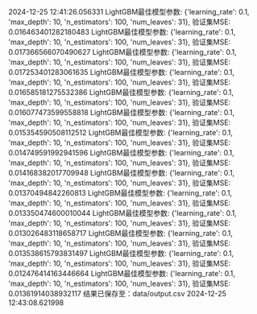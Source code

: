 2024-12-25 12:41:26.056331
LightGBM最佳模型参数: {'learning_rate': 0.1, 'max_depth': 10, 'n_estimators': 100, 'num_leaves': 31}, 验证集MSE: 0.016463401282180483
LightGBM最佳模型参数: {'learning_rate': 0.1, 'max_depth': 10, 'n_estimators': 100, 'num_leaves': 31}, 验证集MSE: 0.017366566070490627
LightGBM最佳模型参数: {'learning_rate': 0.1, 'max_depth': 10, 'n_estimators': 100, 'num_leaves': 31}, 验证集MSE: 0.017253401283061635
LightGBM最佳模型参数: {'learning_rate': 0.1, 'max_depth': 10, 'n_estimators': 100, 'num_leaves': 31}, 验证集MSE: 0.016585181275532386
LightGBM最佳模型参数: {'learning_rate': 0.1, 'max_depth': 10, 'n_estimators': 100, 'num_leaves': 31}, 验证集MSE: 0.016077473599558818
LightGBM最佳模型参数: {'learning_rate': 0.1, 'max_depth': 10, 'n_estimators': 100, 'num_leaves': 31}, 验证集MSE: 0.015354590508112512
LightGBM最佳模型参数: {'learning_rate': 0.1, 'max_depth': 10, 'n_estimators': 100, 'num_leaves': 31}, 验证集MSE: 0.014749591992941596
LightGBM最佳模型参数: {'learning_rate': 0.1, 'max_depth': 10, 'n_estimators': 100, 'num_leaves': 31}, 验证集MSE: 0.014168382017709948
LightGBM最佳模型参数: {'learning_rate': 0.1, 'max_depth': 10, 'n_estimators': 100, 'num_leaves': 31}, 验证集MSE: 0.01370494842260813
LightGBM最佳模型参数: {'learning_rate': 0.1, 'max_depth': 10, 'n_estimators': 100, 'num_leaves': 31}, 验证集MSE: 0.013350474600010044
LightGBM最佳模型参数: {'learning_rate': 0.1, 'max_depth': 10, 'n_estimators': 100, 'num_leaves': 31}, 验证集MSE: 0.013026483118658717
LightGBM最佳模型参数: {'learning_rate': 0.1, 'max_depth': 10, 'n_estimators': 100, 'num_leaves': 31}, 验证集MSE: 0.013538615793831497
LightGBM最佳模型参数: {'learning_rate': 0.1, 'max_depth': 10, 'n_estimators': 100, 'num_leaves': 31}, 验证集MSE: 0.012476414163446664
LightGBM最佳模型参数: {'learning_rate': 0.1, 'max_depth': 10, 'n_estimators': 100, 'num_leaves': 31}, 验证集MSE: 0.01361914038932117
结果已保存至：data/output.csv
2024-12-25 12:43:08.621998